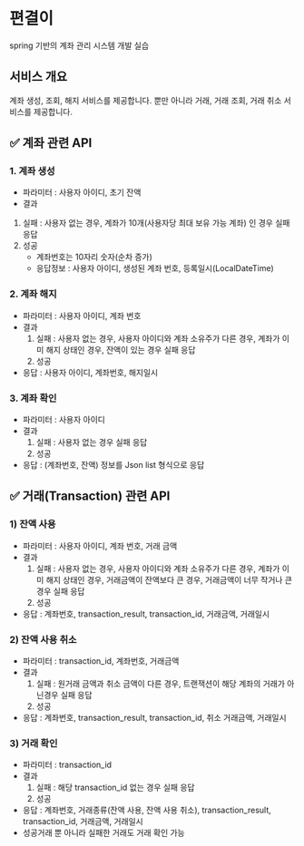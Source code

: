 # 편결이
spring 기반의 계좌 관리 시스템 개발 실습

## 서비스 개요
계좌 생성, 조회, 해지 서비스를 제공합니다.
뿐만 아니라 거래, 거래 조회, 거래 취소 서비스를 제공합니다.

## ✅ 계좌 관련 API
### 1. 계좌 생성
   - 파라미터 : 사용자 아이디, 초기 잔액
   - 결과
   1. 실패 : 사용자 없는 경우, 계좌가 10개(사용자당 최대 보유 가능 계좌) 인 경우 실패 응답
   2. 성공
      - 계좌번호는 10자리 숫자(순차 증가)
      - 응답정보 : 사용자 아이디, 생성된 계좌 번호, 등록일시(LocalDateTime)

### 2. 계좌 해지
   - 파라미터 : 사용자 아이디, 계좌 번호
   - 결과
     1. 실패 : 사용자 없는 경우, 사용자 아이디와 계좌 소유주가 다른 경우, 계좌가 이미 해지 상태인 경우, 잔액이 있는 경우 실패 응답
     2. 성공
   - 응답 : 사용자 아이디, 계좌번호, 해지일시

### 3. 계좌 확인
   - 파라미터 : 사용자 아이디
   - 결과
     1. 실패 : 사용자 없는 경우 실패 응답
     2. 성공
   - 응답 : (계좌번호, 잔액) 정보를 Json list 형식으로 응답

## ✅ 거래(Transaction) 관련 API
### 1) 잔액 사용
   - 파라미터 : 사용자 아이디, 계좌 번호, 거래 금액
   - 결과
     1. 실패 : 사용자 없는 경우, 사용자 아이디와 계좌 소유주가 다른 경우, 계좌가 이미 해지 상태인 경우, 거래금액이 잔액보다 큰 경우, 거래금액이 너무 작거나 큰 경우 실패 응답
     2. 성공
   - 응답 : 계좌번호, transaction_result, transaction_id, 거래금액, 거래일시

### 2) 잔액 사용 취소
   - 파라미터 : transaction_id, 계좌번호, 거래금액
   - 결과
     1. 실패 : 원거래 금액과 취소 금액이 다른 경우, 트랜잭션이 해당 계좌의 거래가 아닌경우 실패 응답
     2. 성공
   - 응답 : 계좌번호, transaction_result, transaction_id, 취소 거래금액, 거래일시

### 3) 거래 확인
   - 파라미터 : transaction_id
   - 결과
     1. 실패 : 해당 transaction_id 없는 경우 실패 응답
     2. 성공
   - 응답 : 계좌번호, 거래종류(잔액 사용, 잔액 사용 취소), transaction_result, transaction_id, 거래금액, 거래일시
   - 성공거래 뿐 아니라 실패한 거래도 거래 확인 가능